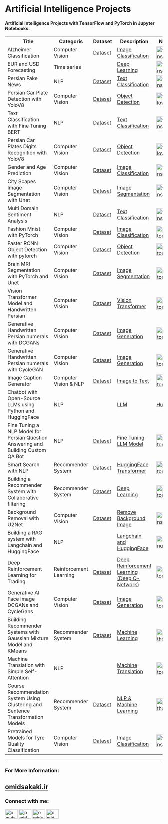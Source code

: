 <h1 align="left">Artificial Intelligence Projects</h1>
<h4 align="left">Artificial Intelligence Projects with TensorFlow and PyTorch in Jupyter Notebooks.</h4>
<p align="left">
 <table>
  <tr>
    <th>Title</th>
    <th>Categoris</th>
    <th>Dataset</th>
   <th>Description</th>
   <th>Notebooks</th>
   
  </tr>
  <tr>
    <td>Alzheimer Classification</td>
    <td>Computer Vision</td>
   <td><a href="https://www.kaggle.com/datasets/uraninjo/augmented-alzheimer-mri-dataset" target="_blank" rel="noreferrer">Dataset</a></td>
   <td><a href="https://omidsakaki.ir/projects/1" target="_blank" rel="noreferrer">Image Classification</a></td>
   <td><a href="https://github.com/omid-sakaki-ghazvini/Projects/blob/main/Alzheimer_prj.ipynb" target="_blank" rel="noreferrer"> <img src="https://www.vectorlogo.zone/logos/tensorflow/tensorflow-icon.svg" alt="tensorflow" width="40" height="40"/> </a></td>
  </tr>
  <tr>
    <td>EUR and USD Forecasting</td>
    <td>Time series</td>
   <td><a href="" target="_blank" rel="noreferrer"></a></td>
   <td><a href="https://omidsakaki.ir/projects/3" target="_blank" rel="noreferrer">Deep Learning</a></td>
   <td><a href="https://github.com/omid-sakaki-ghazvini/Projects/blob/main/EUR_USD_final.ipynb" target="_blank" rel="noreferrer"> <img src="https://www.vectorlogo.zone/logos/tensorflow/tensorflow-icon.svg" alt="tensorflow" width="40" height="40"/> </a></td>
  </tr>
  <tr>
    <td>Persian Fake News</td>
    <td>NLP</td>
   <td><a href="https://www.kaggle.com/datasets/omidsakaki1370/persian-fake-corona-news" target="_blank" rel="noreferrer">Dataset</a></td>
   <td><a href="https://omidsakaki.ir/projects/4" target="_blank" rel="noreferrer">Text Classification</a></td>
   <td><a href="https://github.com/omid-sakaki-ghazvini/Projects/blob/main/Persian_Fake_News.ipynb" target="_blank" rel="noreferrer"> <img src="https://www.vectorlogo.zone/logos/tensorflow/tensorflow-icon.svg" alt="tensorflow" width="40" height="40"/> </a></td>
  </tr>
   <tr>
    <td>Persian Car Plate Detection with YoloV8</td>
    <td>Computer Vision</td>
   <td><a href="https://www.kaggle.com/datasets/omidsakaki1370/persian-car-plate" target="_blank" rel="noreferrer">Dataset</a></td>
   <td><a href="https://omidsakaki.ir/projects/5" target="_blank" rel="noreferrer">Object Detection</a></td>
   <td><a href="https://github.com/omid-sakaki-ghazvini/Projects/blob/main/persian_car_plate.ipynb" target="_blank" rel="noreferrer"> <img src="https://icons8.com/icon/OsYb6orOaOVV/yolo" alt="yolov8" width="40" height="40"/> </a></td>
  </tr>
   <tr>
    <td>Text Classification with Fine Tuning BERT</td>
    <td>NLP</td>
   <td><a href="https://www.kaggle.com/datasets/jagathratchakan/indian-airlines-customer-reviews" target="_blank" rel="noreferrer">Dataset</a></td>
   <td><a href="https://omidsakaki.ir/projects/6" target="_blank" rel="noreferrer">Text Classification</a></td>
   <td><a href="https://github.com/omid-sakaki-ghazvini/Projects/blob/main/Classification_with_FineTuning_BERT.ipynb" target="_blank" rel="noreferrer"> <img src="https://www.vectorlogo.zone/logos/tensorflow/tensorflow-icon.svg" alt="tensorflow" width="40" height="40"/> </a></td>
  </tr>
  <tr>
    <td>Persian Car Plates Digits Recognition with YoloV8</td>
    <td>Computer Vision</td>
   <td><a href="https://www.kaggle.com/datasets/omidsakaki1370/persian-plates-digits" target="_blank" rel="noreferrer">Dataset</a></td>
   <td><a href="https://omidsakaki.ir/projects/7" target="_blank" rel="noreferrer">Object Detection</a></td>
   <td><a href="https://github.com/omid-sakaki-ghazvini/Projects/blob/main/persian_car_plates_digits_.ipynb" target="_blank" rel="noreferrer"> <img src="https://icons8.com/icon/OsYb6orOaOVV/yolo" alt="yolov8" width="40" height="40"/> </a></td>
  </tr>
   <tr>
    <td>Gender and Age Prediction</td>
    <td>Computer Vision</td>
   <td><a href="https://www.kaggle.com/datasets/jangedoo/utkface-new" target="_blank" rel="noreferrer">Dataset</a></td>
   <td><a href="https://omidsakaki.ir/projects/9" target="_blank" rel="noreferrer">Image Classification</a></td>
   <td><a href="https://github.com/omid-sakaki-ghazvini/Projects/blob/main/gender-and-age-prediction.ipynb" target="_blank" rel="noreferrer"> <img src="https://www.vectorlogo.zone/logos/tensorflow/tensorflow-icon.svg" alt="tensorflow"  width="40" height="40"/> </a></td>
  </tr>
  <tr>
    <td>City Scapes Image Segmentation with Unet</td>
    <td>Computer Vision</td>
   <td><a href="https://www.kaggle.com/datasets/zhangyunsheng/cityscapes-data" target="_blank" rel="noreferrer">Dataset</a></td>
   <td><a href="https://omidsakaki.ir/projects/10" target="_blank" rel="noreferrer">Image Segmentation</a></td>
   <td><a href="https://github.com/omid-sakaki-ghazvini/Projects/blob/main/cityscapes-image-segmentation-with-unet.ipynb" target="_blank" rel="noreferrer"> <img src="https://www.vectorlogo.zone/logos/tensorflow/tensorflow-icon.svg" alt="tensorflow"  width="40" height="40"/> </a></td>
  </tr>
  <tr>
    <td>Multi Domain Sentiment Analysis</td>
    <td>NLP</td>
   <td><a href="https://www.kaggle.com/datasets/omidsakaki1370/multi-domain-sentiment-analysis-persian" target="_blank" rel="noreferrer">Dataset</a></td>
   <td><a href="https://omidsakaki.ir/projects/11" target="_blank" rel="noreferrer">Text Classification</a></td>
   <td><a href="https://github.com/omid-sakaki-ghazvini/Projects/blob/main/multi-domain-sentiment-analysis.ipynb" target="_blank" rel="noreferrer"> <img src="https://www.vectorlogo.zone/logos/tensorflow/tensorflow-icon.svg" alt="tensorflow"  width="40" height="40"/> </a></td>
  </tr>
  <tr>
    <td>Fashion Mnist with PyTorch</td>
    <td>Computer Vision</td>
   <td><a href="https://www.kaggle.com/datasets/joyceww/fashionmnist" target="_blank" rel="noreferrer">Dataset</a></td>
   <td><a href="https://omidsakaki.ir/projects/12" target="_blank" rel="noreferrer">Image Classification</a></td>
   <td><a href="https://github.com/omid-sakaki-ghazvini/Projects/blob/main/fashion-mnist-pytorch.ipynb" target="_blank" rel="noreferrer"> <img src="https://www.vectorlogo.zone/logos/pytorch/pytorch-icon.svg" alt="pytorch" width="40" height="40"/> </a></td>
  </tr>
  <tr>
    <td>Faster RCNN Object Detection with pytorch</td>
    <td>Computer Vision</td>
   <td><a href="https://www.kaggle.com/datasets/mohamedgobara/26-class-object-detection-dataset" target="_blank" rel="noreferrer">Dataset</a></td>
   <td><a href="https://omidsakaki.ir/projects/13" target="_blank" rel="noreferrer">Object Detection</a></td>
   <td><a href="https://github.com/omid-sakaki-ghazvini/Projects/blob/main/faster-rcnn-object-detection-with-pytorch.ipynb" target="_blank" rel="noreferrer"> <img src="https://www.vectorlogo.zone/logos/pytorch/pytorch-icon.svg" alt="pytorch" width="40" height="40"/> </a></td>
  </tr>
  <tr>
    <td>Brain MRI Segmentation with PyTorch and Unet</td>
    <td>Computer Vision</td>
   <td><a href="https://www.kaggle.com/datasets/mateuszbuda/lgg-mri-segmentation" target="_blank" rel="noreferrer">Dataset</a></td>
   <td><a href="https://omidsakaki.ir/projects/14" target="_blank" rel="noreferrer">Image Segmentation</a></td>
   <td><a href="https://github.com/omid-sakaki-ghazvini/Projects/blob/main/brain-mri-segmentation-with-pytorch-and-u-net.ipynb" target="_blank" rel="noreferrer"> <img src="https://www.vectorlogo.zone/logos/pytorch/pytorch-icon.svg" alt="pytorch" width="40" height="40"/> </a></td>
  </tr>
  <tr>
    <td>Vision Transformer Model and Handwritten Persian</td>
    <td>Computer Vision</td>
   <td><a href="https://www.kaggle.com/datasets/kushasabzevari/handwritten-persian-numerals" target="_blank" rel="noreferrer">Dataset</a></td>
   <td><a href="https://omidsakaki.ir/projects/15" target="_blank" rel="noreferrer">Vision Transformer</a></td>
   <td><a href="https://github.com/omid-sakaki-ghazvini/Projects/blob/main/vision-transformers-handwritten-persian.ipynb" target="_blank" rel="noreferrer"> <img src="https://www.vectorlogo.zone/logos/pytorch/pytorch-icon.svg" alt="pytorch" width="40" height="40"/> </a></td>
  </tr>
   <tr>
    <td>Generative Handwritten Persian numerals with DCGANs</td>
    <td>Computer Vision</td>
   <td><a href="https://www.kaggle.com/datasets/kushasabzevari/handwritten-persian-numerals" target="_blank" rel="noreferrer">Dataset</a></td>
   <td><a href="https://omidsakaki.ir/projects/16" target="_blank" rel="noreferrer">Image Generation</a></td>
   <td><a href="https://github.com/omid-sakaki-ghazvini/Projects/blob/main/handwritten-persian-numerals-dcgans-pytorch.ipynb" target="_blank" rel="noreferrer"> <img src="https://www.vectorlogo.zone/logos/pytorch/pytorch-icon.svg" alt="pytorch" width="40" height="40"/> </a></td>
  </tr>
   <tr>
    <td>Generative Handwritten Persian numerals with CycleGAN</td>
    <td>Computer Vision</td>
   <td><a href="https://www.kaggle.com/datasets/kushasabzevari/handwritten-persian-numerals" target="_blank" rel="noreferrer">Dataset</a></td>
   <td><a href="https://omidsakaki.ir/projects/25" target="_blank" rel="noreferrer">Image Generation</a></td>
   <td><a href="https://github.com/omid-sakaki-ghazvini/Projects/blob/main/handwritten-persian-numerals-cyclegans-pytorch.ipynb" target="_blank" rel="noreferrer"> <img src="https://www.vectorlogo.zone/logos/pytorch/pytorch-icon.svg" alt="pytorch" width="40" height="40"/> </a></td>
  </tr>
  <tr>
    <td>Image Caption Generator</td>
    <td>Computer Vision & NLP</td>
   <td><a href="https://www.kaggle.com/datasets/aladdinpersson/flickr8kimagescaptions" target="_blank" rel="noreferrer">Dataset</a></td>
   <td><a href="https://omidsakaki.ir/projects/17" target="_blank" rel="noreferrer">Image to Text</a></td>
   <td><a href="https://github.com/omid-sakaki-ghazvini/Projects/blob/main/image-caption-with-pytorch.ipynb" target="_blank" rel="noreferrer"> <img src="https://www.vectorlogo.zone/logos/pytorch/pytorch-icon.svg" alt="pytorch" width="40" height="40"/> </a></td>
  </tr>
  <tr>
    <td>Chatbot with Open-Source LLMs using Python and HuggingFace</td>
    <td>NLP</td>
   <td><a href="" target="_blank" rel="noreferrer"></a></td>
   <td><a href="https://omidsakaki.ir/projects/18" target="_blank" rel="noreferrer">LLM</a></td>
   <td><a href="https://github.com/omid-sakaki-ghazvini/Projects/blob/main/simple_persian_chatbot.ipynb" target="_blank" rel="noreferrer"> HuggingFace </a></td>
  </tr>
  <tr>
    <td>Fine Tuning a NLP Model for Persian Question Answering and Building Custom QA Bot </td>
    <td>NLP</td>
   <td><a href="https://github.com/omid-sakaki-ghazvini/Fine-tuning-a-NLP-model-for-persian-question-answering-and-Building-Custom-Question-Answering-Bot/tree/master/data" target="_blank" rel="noreferrer">Dataset</a></td>
   <td><a href="https://omidsakaki.ir/projects/20" target="_blank" rel="noreferrer">Fine Tuning LLM Model</a></td>
   <td><a href="https://github.com/omid-sakaki-ghazvini/Fine-tuning-a-NLP-model-for-persian-question-answering-and-Building-Custom-Question-Answering-Bot/blob/master/persian_question_answering_model_tuned.ipynb" target="_blank" rel="noreferrer"> <img src="https://www.vectorlogo.zone/logos/pytorch/pytorch-icon.svg" alt="pytorch" width="40" height="40"/> </a></td>
  </tr>
  <tr>
    <td>Smart Search with NLP</td>
    <td>Recommender System</td>
   <td><a href="https://www.kaggle.com/datasets/mohamedbakhet/amazon-books-reviews" target="_blank" rel="noreferrer">Dataset</a></td>
   <td><a href="https://omidsakaki.ir/projects/22" target="_blank" rel="noreferrer">HuggingFace Transformer</a></td>
   <td><a href="https://github.com/omid-sakaki-ghazvini/Projects/blob/main/smart-search-with-nlp.ipynb" target="_blank" rel="noreferrer"> <img src="https://www.vectorlogo.zone/logos/pytorch/pytorch-icon.svg" alt="pytorch" width="40" height="40"/> </a></td>
  </tr>
  <tr>
    <td>Building a Recommender System with Collaborative filtering</td>
    <td>Recommender System</td>
   <td><a href="https://www.kaggle.com/datasets/mohamedbakhet/amazon-books-reviews" target="_blank" rel="noreferrer">Dataset</a></td>
   <td><a href="https://omidsakaki.ir/projects/21" target="_blank" rel="noreferrer">Deep Learning</a></td>
   <td><a href="https://github.com/omid-sakaki-ghazvini/Projects/blob/main/Building%20a%20Recommender%20System%20with%20PyTorch.ipynb" target="_blank" rel="noreferrer"> <img src="https://www.vectorlogo.zone/logos/pytorch/pytorch-icon.svg" alt="pytorch" width="40" height="40"/> </a></td>
  </tr>
  <tr>
    <td>Background Removal with U2Net</td>
    <td>Computer Vision</td>
   <td><a href="https://www.kaggle.com/datasets/rahulbhalley/p3m-10k" target="_blank" rel="noreferrer">Dataset</a></td>
   <td><a href="https://omidsakaki.ir/projects/23" target="_blank" rel="noreferrer">Remove Background Image</a></td>
   <td><a href="https://github.com/omid-sakaki-ghazvini/Projects/blob/main/background-removal-with-u2net.ipynb" target="_blank" rel="noreferrer"> <img src="https://www.vectorlogo.zone/logos/tensorflow/tensorflow-icon.svg" alt="tensorflow"  width="40" height="40"/> </a></td>
  </tr>
  <tr>
    <td>Building a RAG system with Langchain and HuggingFace</td>
    <td>NLP</td>
   <td><a href="" rel="noreferrer"></a></td>
   <td><a href="https://omidsakaki.ir/projects/24" target="_blank" rel="noreferrer">Langchain and HuggingFace</a></td>
   <td><a href="https://github.com/omid-sakaki-ghazvini/Projects/blob/main/Building_a_RAG_system_with_Langchain_and_Hugging_Face.ipynb" target="_blank" rel="noreferrer"> <img  alt="Langchain"  width="40" height="40"/> </a></td>
  </tr>
  <tr>
    <td>Deep Reinforcement Learning for Trading</td>
    <td>Reinforcement Learning</td>
   <td><a href="https://www.kaggle.com/datasets/omidsakaki1370/euro-and-dollar-currency" target="_blank" rel="noreferrer">Dataset</a></td>
   <td><a href="https://omidsakaki.ir/projects/26" target="_blank" rel="noreferrer">Deep Reinforcement Learning (Deep Q-Network)</a></td>
   <td><a href="https://github.com/omid-sakaki-ghazvini/Projects/blob/main/deep-reinforcement-learning-for-trading.ipynb" target="_blank" rel="noreferrer"> <img src="https://www.vectorlogo.zone/logos/pytorch/pytorch-icon.svg" alt="pytorch" width="40" height="40"/> </a></td>
  </tr>
   <tr>
    <td>Generative AI Face Image DCGANs and CycleGans</td>
    <td>Computer Vision</td>
   <td><a href="https://www.kaggle.com/datasets/prasoonkottarathil/face-mask-lite-dataset" target="_blank" rel="noreferrer">Dataset</a></td>
   <td><a href="https://omidsakaki.ir/projects/29" target="_blank" rel="noreferrer">Image Generation</a></td>
   <td><a href="https://github.com/omid-sakaki-ghazvini/Projects/blob/main/generative-ai-face-image-dcgans-cyclegans.ipynb" target="_blank" rel="noreferrer"> <img src="https://www.vectorlogo.zone/logos/tensorflow/tensorflow-icon.svg" alt="pytorch" width="40" height="40"/> </a></td>
  </tr>
  <tr>
    <td>Building Recommender Systems with Gaussian Mixture Model and KMeans</td>
    <td>Recommender System</td>
   <td><a href="https://www.kaggle.com/datasets/abdullah0a/world-happiness-data-2024-explore-life" target="_blank" rel="noreferrer">Dataset</a></td>
   <td><a href="https://omidsakaki.ir/projects/27" target="_blank" rel="noreferrer">Machine Learning</a></td>
   <td><a href="https://github.com/omid-sakaki-ghazvini/Projects/blob/main/Building_Recommender_systems_with_Gaussian_Mixture_Model_and_KMeans.ipynb" target="_blank" rel="noreferrer"> <img src="https://www.vectorlogo.zone/logos/python/python-icon.svg" alt="python" width="40" height="40"/> </a></td>
  </tr>
  <tr>
    <td>Machine Translation with Simple Self-Attention</td>
    <td>NLP</td>
   <td><a href="" target="_blank" rel="noreferrer"></a></td>
   <td><a href="https://omidsakaki.ir/projects/31" target="_blank" rel="noreferrer">Machine Translation</a></td>
   <td><a href="https://github.com/omid-sakaki-ghazvini/Projects/blob/main/machine-translation-with-simple-self-attention.ipynb" target="_blank" rel="noreferrer"> <img src="https://www.vectorlogo.zone/logos/pytorch/pytorch-icon.svg" alt="pytorch" width="40" height="40"/> </a></td>
  </tr>
  <tr>
    <td>Course Recommendation System Using Clustering and Sentence Transformation Models</td>
    <td>Recommender System</td>
   <td><a href="https://www.kaggle.com/datasets/patrickgendotti/udacity-course-catalog" target="_blank" rel="noreferrer">Dataset</a></td>
   <td><a href="https://omidsakaki.ir/projects/28" target="_blank" rel="noreferrer">NLP & Machine Learning</a></td>
   <td><a href="https://github.com/omid-sakaki-ghazvini/Projects/blob/main/Course_Recommendation_System_Using_Clustering_and_Sentence_Transformation_Models.ipynb" target="_blank" rel="noreferrer"> <img src="https://www.vectorlogo.zone/logos/python/python-icon.svg" alt="python" width="40" height="40"/> </a></td>
  </tr>
  <tr>
    <td>Pretrained Models for Tyre Quality Classification</td>
    <td>Computer Vision</td>
   <td><a href="https://www.kaggle.com/datasets/warcoder/tyre-quality-classification" target="_blank" rel="noreferrer">Dataset</a></td>
   <td><a href="https://omidsakaki.ir/projects/30" target="_blank" rel="noreferrer">Image Classification</a></td>
   <td><a href="https://github.com/omid-sakaki-ghazvini/Projects/blob/main/pretrained-models-for-tire-quality-classification.ipynb" target="_blank" rel="noreferrer"> <img src="https://www.vectorlogo.zone/logos/tensorflow/tensorflow-icon.svg" alt="tensorflow" width="40" height="40"/> </a></td>
  </tr>
 </table>
 </p>
<hr />
<h3 align="left">For More Information:</h3>
<p align="left">
  <h2 align="left">
  <a href="https://omidsakaki.ir/Projects" target="blank">omidsakaki.ir</a>
  </h2>
</p>

<h3 align="left">Connect with me:</h3>
<p align="left">
<a href="https://twitter.com/omidsakaki" target="blank"><img align="center" src="https://raw.githubusercontent.com/rahuldkjain/github-profile-readme-generator/master/src/images/icons/Social/twitter.svg" alt="omidsakaki" height="30" width="40" /></a>
<a href="https://linkedin.com/in/omid-sakaki-ghazvini-378687217" target="blank"><img align="center" src="https://raw.githubusercontent.com/rahuldkjain/github-profile-readme-generator/master/src/images/icons/Social/linked-in-alt.svg" alt="omid-sakaki-ghazvini-378687217" height="30" width="40" /></a>
 <a href="https://kaggle.com/omidsakaki1370" target="blank"><img align="center" src="https://raw.githubusercontent.com/rahuldkjain/github-profile-readme-generator/master/src/images/icons/Social/kaggle.svg" alt="omidsakaki1370" height="30" width="40" /></a>
<a href="https://instagram.com/omid_sakaki_ghazvini" target="blank"><img align="center" src="https://raw.githubusercontent.com/rahuldkjain/github-profile-readme-generator/master/src/images/icons/Social/instagram.svg" alt="omid_sakaki_ghazvini" height="30" width="40" /></a>
</p>
